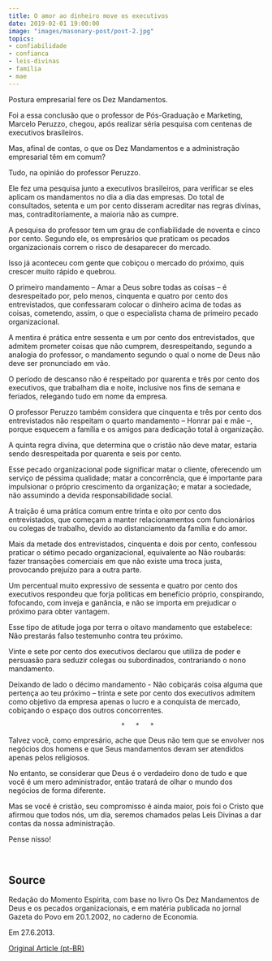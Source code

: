 ```yaml
---
title: O amor ao dinheiro move os executivos
date: 2019-02-01 19:00:00
image: "images/masonary-post/post-2.jpg"
topics: 
- confiabilidade
- confianca
- leis-divinas
- familia
- mae
---
```


Postura empresarial fere os Dez Mandamentos.

Foi a essa conclusão que o professor de Pós-Graduação e Marketing, Marcelo
Peruzzo, chegou, após realizar séria pesquisa com centenas de executivos
brasileiros.

Mas, afinal de contas, o que os Dez Mandamentos e a administração empresarial
têm em comum?

Tudo, na opinião do professor Peruzzo.

Ele fez uma pesquisa junto a executivos brasileiros, para verificar se eles
aplicam os mandamentos no dia a dia das empresas. Do total de consultados,
setenta e um por cento disseram acreditar nas regras divinas, mas,
contraditoriamente, a maioria não as cumpre.

A pesquisa do professor tem um grau de confiabilidade de noventa e cinco por
cento. Segundo ele, os empresários que praticam os pecados organizacionais
correm o risco de desaparecer do mercado.

Isso já aconteceu com gente que cobiçou o mercado do próximo, quis crescer
muito rápido e quebrou.

O primeiro mandamento – Amar a Deus sobre todas as coisas – é desrespeitado
por, pelo menos, cinquenta e quatro por cento dos entrevistados, que
confessaram colocar o dinheiro acima de todas as coisas, cometendo, assim, o
que o especialista chama de primeiro pecado organizacional.

A mentira é prática entre sessenta e um por cento dos entrevistados, que
admitem prometer coisas que não cumprem, desrespeitando, segundo a analogia do
professor, o mandamento segundo o qual o nome de Deus não deve ser pronunciado
em vão.

O período de descanso não é respeitado por quarenta e três por cento dos
executivos, que trabalham dia e noite, inclusive nos fins de semana e feriados,
relegando tudo em nome da empresa.

O professor Peruzzo também considera que cinquenta e três por cento dos
entrevistados não respeitam o quarto mandamento – Honrar pai e mãe –, porque
esquecem a família e os amigos para dedicação total à organização.

A quinta regra divina, que determina que o cristão não deve matar, estaria
sendo desrespeitada por quarenta e seis por cento.

Esse pecado organizacional pode significar matar o cliente, oferecendo um
serviço de péssima qualidade; matar a concorrência, que é importante para
impulsionar o próprio crescimento da organização; e matar a sociedade, não
assumindo a devida responsabilidade social.

A traição é uma prática comum entre trinta e oito por cento dos entrevistados,
que começam a manter relacionamentos com funcionários ou colegas de trabalho,
devido ao distanciamento da família e do amor.

Mais da metade dos entrevistados, cinquenta e dois por cento, confessou
praticar o sétimo pecado organizacional, equivalente ao Não roubarás: fazer
transações comerciais em que não existe uma troca justa, provocando prejuízo
para a outra parte.

Um percentual muito expressivo de sessenta e quatro por cento dos executivos
respondeu que forja políticas em benefício próprio, conspirando, fofocando, com
inveja e ganância, e não se importa em prejudicar o próximo para obter
vantagem.

Esse tipo de atitude joga por terra o oitavo mandamento que estabelece: Não
prestarás falso testemunho contra teu próximo.

Vinte e sete por cento dos executivos declarou que utiliza de poder e persuasão
para seduzir colegas ou subordinados, contrariando o nono mandamento.

Deixando de lado o décimo mandamento - Não cobiçarás coisa alguma que pertença
ao teu próximo – trinta e sete por cento dos executivos admitem como objetivo
da empresa apenas o lucro e a conquista de mercado, cobiçando o espaço dos
outros concorrentes.

                                   *   *   *

Talvez você, como empresário, ache que Deus não tem que se envolver nos
negócios dos homens e que Seus mandamentos devam ser atendidos apenas pelos
religiosos.

No entanto, se considerar que Deus é o verdadeiro dono de tudo e que você é um
mero administrador, então tratará de olhar o mundo dos negócios de forma
diferente.

Mas se você é cristão, seu compromisso é ainda maior, pois foi o Cristo que
afirmou que todos nós, um dia, seremos chamados pelas Leis Divinas a dar contas
da nossa administração.

Pense nisso!

 
## Source
Redação do Momento Espírita, com base no livro Os Dez
Mandamentos de Deus e os pecados organizacionais, e em matéria
publicada no jornal Gazeta do Povo em 20.1.2002, no caderno de Economia.

Em 27.6.2013.

[Original Article (pt-BR)](http://momento.com.br/pt/ler_texto.php?id=3085)
